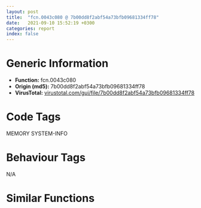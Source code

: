 ```yaml
---
layout: post
title:  "fcn.0043c080 @ 7b00dd8f2abf54a73bfb09681334ff78"
date:   2021-09-10 15:52:19 +0300
categories: report
index: false
---
```


# Generic Information
- **Function:** fcn.0043c080
- **Origin (md5):** 7b00dd8f2abf54a73bfb09681334ff78
- **VirusTotal:** [virustotal.com/gui/file/7b00dd8f2abf54a73bfb09681334ff78][virustotal_ref]

# Code Tags
<span class="tag" id="MEMORY">MEMORY</span>
<span class="tag" id="SYSTEM-INFO">SYSTEM-INFO</span>


# Behaviour Tags
<span class="bhv-tag" id="na">N/A</span>

# Similar Functions
<script type="text/javascript" src="https://www.gstatic.com/charts/loader.js"></script>
<script type="text/javascript">

    google.charts.load('current', {'packages':['corechart']});
    google.charts.setOnLoadCallback(drawChart);

    function drawChart() {
    var data = new google.visualization.DataTable();
        data.addColumn('number', 'X');
        data.addColumn('number', 'Y');
        data.addColumn({type: 'string', role: 'tooltip', 'p': {'html': true}});
        data.addColumn({'type': 'string', 'role': 'style'});
        
        data.addRows([
    [0, 0, '<b><a href="/report/fcn.0043c080@7b00dd8f2abf54a73bfb09681334ff78">fcn.0043c080</a><br>@7b00dd8f2abf54a73bfb09681334ff78</b><br>push ebp<br>mov ebp, esp<br>push 0xfffffffffffffffe<br>push 0x461f70<br>push 0x4396f0<br>mov eax, dword<br>push eax<br>sub esp, 0x30<br>push ebx<br>push esi<br>push edi<br>mov eax, dword[0x4672d8]<br>xor dword[ebp-8], eax<br>xor eax, ebp<br>push eax<br>lea eax, [ebp-0x10]<br>mov dword<br>mov dword[ebp-0x18], esp<br>mov esi, dword[ebp+8]<br>mov edx, dword[esi+8]<br>mov dword[ebp-0x1c], edx<br>test dl, 3<br>je 0x43c0d5<br>xor eax, eax<br>mov ecx, dword[ebp-0x10]<br>mov dword<br>pop ecx<br>pop edi<br>pop esi<br>pop ebx<br>mov esp, ebp<br>pop ebp<br>ret <br>mov eax, dword<br>mov ecx, dword[eax+8]<br>mov dword[ebp-0x20], ecx<br>cmp edx, ecx<br>jb 0x43c0ea<br>cmp edx, dword[eax+4]<br>jb 0x43c0c1<br>mov edi, dword[esi+0xc]<br>mov dword[ebp-0x24], edi<br>cmp edi, 0xffffffff<br>je 0x43c40b<br>xor ebx, ebx<br>xor eax, eax<br>mov ecx, edx<br>nop <br>mov esi, dword[ecx]<br>cmp esi, 0xffffffff<br>je 0x43c10b<br>cmp esi, eax<br>jae 0x43c0c1<br>cmp dword[ecx+4], 0<br>je 0x43c116<br>mov ebx, 1<br>add eax, 1<br>add ecx, 0xc<br>cmp eax, edi<br>jbe 0x43c100<br>test ebx, ebx<br>je 0x43c133<br>mov ecx, dword[ebp+8]<br>mov eax, dword[ecx-8]<br>cmp eax, dword[ebp-0x20]<br>jb 0x43c0c1<br>cmp eax, ecx<br>jae 0x43c0c1<br>mov eax, edx<br>and eax, 0xfffff000<br>mov dword[ebp-0x20], eax<br>xor esi, esi<br>mov eax, dword[0x46adb0]<br>cmp esi, eax<br>jge 0x43c28d<br>mov ebx, dword[esi*8+0x46adb8]<br>mov edi, dword[esi*8+0x46adbc]<br>cmp ebx, dword[ebp-0x20]<br>jne 0x43c2e1<br>mov dword[ebp-4], 0<br>push edi<br>call fcn.00444a20<br>add esp, 4<br>test eax, eax<br>je 0x43c283<br>mov eax, dword[ebp-0x1c]<br>push eax<br>mov ecx, dword[ebp-0x24]<br>call fcn.0043bfc0<br>add esp, 4<br>test eax, eax<br>je 0x43c283<br>mov ecx, dword[ebp+8]<br>mov edx, dword[ecx+4]<br>sub edx, edi<br>push edx<br>push edi<br>call fcn.00444a50<br>add esp, 8<br>test eax, eax<br>je 0x43c283<br>mov dword[ebp-4], 0xfffffffe<br>test esi, esi<br>jle 0x43c40b<br>mov eax, 1<br>mov ecx, 0x46ae38<br>xchg dword[ecx], eax<br>test eax, eax<br>jne 0x43c40b<br>mov eax, dword[ebp-0x20]<br>cmp dword[esi*8+0x46adb8], eax<br>je 0x43c223<br>mov ecx, dword[0x46adb0]<br>lea esi, [ecx-1]<br>test esi, esi<br>jl 0x43c212<br>jmp 0x43c1f0<br>cmp dword[esi*8+0x46adb8], eax<br>je 0x43c200<br>sub esi, 1<br>jns 0x43c1f0<br>jmp 0x43c20e<br>mov ebx, dword[esi*8+0x46adb8]<br>mov edi, dword[esi*8+0x46adbc]<br>test esi, esi<br>jge 0x43c225<br>cmp ecx, 0x10<br>jge 0x43c220<br>add ecx, 1<br>mov dword[0x46adb0], ecx<br>lea esi, [ecx-1]<br>test esi, esi<br>jle 0x43c402<br>xor eax, eax<br>test esi, esi<br>jl 0x43c402<br>jmp 0x43c240<br>mov ecx, dword[eax*8+0x46adb8]<br>mov edx, dword[eax*8+0x46adbc]<br>mov dword[eax*8+0x46adb8], ebx<br>mov dword[eax*8+0x46adbc], edi<br>mov ebx, ecx<br>mov edi, edx<br>add eax, 1<br>cmp eax, esi<br>jle 0x43c240<br>jmp 0x43c402<br>mov dword[ebp-4], 0xfffffffe<br>mov edx, dword[ebp-0x1c]<br>push 0x1c<br>lea eax, [ebp-0x40]<br>push eax<br>push edx<br>call dword[sym.imp.KERNEL32.dll_VirtualQuery]<br>test eax, eax<br>je 0x43c40b<br>mov eax, dword[ebp-0x28]<br>cmp eax, 0x1000000<br>je 0x43c310<br>cmp eax, 0x20000<br>jne 0x43c2fb<br>cmp dword[0x46adb4], 0<br>jne 0x43c2f2<br>mov dword[0x46ae40], 0x94<br>push 0x46ae40<br>call dword[sym.imp.KERNEL32.dll_GetVersionExA]<br>test eax, eax<br>je 0x43c2e9<br>mov dword[0x46adb4], 1<br>jmp 0x43c2f2<br>add esi, 1<br>jmp 0x43c144<br>cmp dword[0x46adb4], 0<br>je 0x43c310<br>cmp dword[0x46ae50], 1<br>je 0x43c310<br>or eax, 0xffffffff<br>mov ecx, dword[ebp-0x10]<br>mov dword<br>pop ecx<br>pop edi<br>pop esi<br>pop ebx<br>mov esp, ebp<br>pop ebp<br>ret <br>mov edi, dword[ebp-0x3c]<br>push edi<br>call fcn.00444a20<br>add esp, 4<br>test eax, eax<br>je 0x43c2fb<br>test byte[ebp-0x2c], 0xcc<br>je 0x43c34a<br>mov ecx, dword[ebp-0x1c]<br>sub ecx, edi<br>push ecx<br>push edi<br>call fcn.00444a50<br>add esp, 8<br>test eax, eax<br>je 0x43c0c1<br>test dword[eax+0x24], 0x80000000<br>jne 0x43c0c1<br>mov edx, dword[ebp-0x1c]<br>push edx<br>mov ecx, dword[ebp-0x24]<br>call fcn.0043bfc0<br>add esp, 4<br>test eax, eax<br>je 0x43c0c1<br>mov eax, dword[ebp+8]<br>mov ecx, dword[eax+4]<br>sub ecx, edi<br>push ecx<br>push edi<br>call fcn.00444a50<br>add esp, 8<br>test eax, eax<br>je 0x43c0c1<br>mov edx, 1<br>mov eax, 0x46ae38<br>xchg dword[eax], edx<br>test edx, edx<br>jne 0x43c40b<br>mov esi, dword[0x46adb0]<br>mov eax, esi<br>mov ecx, dword[ebp-0x20]<br>test esi, esi<br>jle 0x43c3b3<br>lea edx, [esi*8+0x46adb0]<br>cmp dword[edx], ecx<br>je 0x43c3b3<br>sub eax, 1<br>sub edx, 8<br>test eax, eax<br>jg 0x43c3a5<br>test eax, eax<br>jne 0x43c3f8<br>cmp esi, 0xf<br>jle 0x43c3c1<br>mov esi, 0xf<br>mov edx, dword[ebp-0x3c]<br>test esi, esi<br>jl 0x43c3e6<br>mov eax, 0x46adb8<br>lea ebx, [esi+1]<br>mov esi, dword[eax]<br>mov edi, dword[eax+4]<br>mov dword[eax], ecx<br>mov dword[eax+4], edx<br>mov ecx, esi<br>mov edx, edi<br>add eax, 8<br>sub ebx, 1<br>jne 0x43c3d0<br>cmp dword[0x46adb0], 0x10<br>jge 0x43c402<br>add dword[0x46adb0], 1<br>jmp 0x43c402<br>mov ecx, dword[ebp-0x3c]<br>mov dword[eax*8+0x46adb4], ecx<br>mov eax, 0x46ae38<br>xor edx, edx<br>xchg dword[eax], edx<br>mov eax, 1<br>mov ecx, dword[ebp-0x10]<br>mov dword<br>pop ecx<br>pop edi<br>pop esi<br>pop ebx<br>mov esp, ebp<br>pop ebp<br>ret <br><eoc> ', 'point { fill-color: #e0440e; }'],

        ]);

    var options = {
        title: 'Similarity Plot',
        legend: 'none',
        colors: ['#dedbd9', '#e6693e', '#ec8f6e', '#f3b49f', '#f6c7b6'],
        tooltip: {isHtml: true, trigger: 'both'},
        explorer: {
        actions: ["dragToZoom", "rightClickToReset"],
        },
        chartArea: {
        width: '80%',
        height: '80%'
        },
        width: '100%',
        height: '100%'
    };

    var chart = new google.visualization.ScatterChart(document.getElementById('chart_div'));

    chart.draw(data, options);
    }
    
</script>


<div id="chart_div" style="width: 100%px; height: 100%;"></div>

# Disassembled Code
{% highlight nasm %}

push ebp
mov ebp, esp
push 0xfffffffffffffffe
push 0x461f70
push 0x4396f0
mov eax, dword
push eax
sub esp, 0x30
push ebx
push esi
push edi
mov eax, dword[0x4672d8]
xor dword[ebp-8], eax
xor eax, ebp
push eax
lea eax, [ebp-0x10]
mov dword
mov dword[ebp-0x18], esp
mov esi, dword[ebp+8]
mov edx, dword[esi+8]
mov dword[ebp-0x1c], edx
test dl, 3
je 0x43c0d5
xor eax, eax
mov ecx, dword[ebp-0x10]
mov dword
pop ecx
pop edi
pop esi
pop ebx
mov esp, ebp
pop ebp
ret
mov eax, dword
mov ecx, dword[eax+8]
mov dword[ebp-0x20], ecx
cmp edx, ecx
jb 0x43c0ea
cmp edx, dword[eax+4]
jb 0x43c0c1
mov edi, dword[esi+0xc]
mov dword[ebp-0x24], edi
cmp edi, 0xffffffff
je 0x43c40b
xor ebx, ebx
xor eax, eax
mov ecx, edx
nop
mov esi, dword[ecx]
cmp esi, 0xffffffff
je 0x43c10b
cmp esi, eax
jae 0x43c0c1
cmp dword[ecx+4], 0
je 0x43c116
mov ebx, 1
add eax, 1
add ecx, 0xc
cmp eax, edi
jbe 0x43c100
test ebx, ebx
je 0x43c133
mov ecx, dword[ebp+8]
mov eax, dword[ecx-8]
cmp eax, dword[ebp-0x20]
jb 0x43c0c1
cmp eax, ecx
jae 0x43c0c1
mov eax, edx
and eax, 0xfffff000
mov dword[ebp-0x20], eax
xor esi, esi
mov eax, dword[0x46adb0]
cmp esi, eax
jge 0x43c28d
mov ebx, dword[esi*8+0x46adb8]
mov edi, dword[esi*8+0x46adbc]
cmp ebx, dword[ebp-0x20]
jne 0x43c2e1
mov dword[ebp-4], 0
push edi
call fcn.00444a20
add esp, 4
test eax, eax
je 0x43c283
mov eax, dword[ebp-0x1c]
push eax
mov ecx, dword[ebp-0x24]
call fcn.0043bfc0
add esp, 4
test eax, eax
je 0x43c283
mov ecx, dword[ebp+8]
mov edx, dword[ecx+4]
sub edx, edi
push edx
push edi
call fcn.00444a50
add esp, 8
test eax, eax
je 0x43c283
mov dword[ebp-4], 0xfffffffe
test esi, esi
jle 0x43c40b
mov eax, 1
mov ecx, 0x46ae38
xchg dword[ecx], eax
test eax, eax
jne 0x43c40b
mov eax, dword[ebp-0x20]
cmp dword[esi*8+0x46adb8], eax
je 0x43c223
mov ecx, dword[0x46adb0]
lea esi, [ecx-1]
test esi, esi
jl 0x43c212
jmp 0x43c1f0
cmp dword[esi*8+0x46adb8], eax
je 0x43c200
sub esi, 1
jns 0x43c1f0
jmp 0x43c20e
mov ebx, dword[esi*8+0x46adb8]
mov edi, dword[esi*8+0x46adbc]
test esi, esi
jge 0x43c225
cmp ecx, 0x10
jge 0x43c220
add ecx, 1
mov dword[0x46adb0], ecx
lea esi, [ecx-1]
test esi, esi
jle 0x43c402
xor eax, eax
test esi, esi
jl 0x43c402
jmp 0x43c240
mov ecx, dword[eax*8+0x46adb8]
mov edx, dword[eax*8+0x46adbc]
mov dword[eax*8+0x46adb8], ebx
mov dword[eax*8+0x46adbc], edi
mov ebx, ecx
mov edi, edx
add eax, 1
cmp eax, esi
jle 0x43c240
jmp 0x43c402
mov dword[ebp-4], 0xfffffffe
mov edx, dword[ebp-0x1c]
push 0x1c
lea eax, [ebp-0x40]
push eax
push edx
call dword[sym.imp.KERNEL32.dll_VirtualQuery]
test eax, eax
je 0x43c40b
mov eax, dword[ebp-0x28]
cmp eax, 0x1000000
je 0x43c310
cmp eax, 0x20000
jne 0x43c2fb
cmp dword[0x46adb4], 0
jne 0x43c2f2
mov dword[0x46ae40], 0x94
push 0x46ae40
call dword[sym.imp.KERNEL32.dll_GetVersionExA]
test eax, eax
je 0x43c2e9
mov dword[0x46adb4], 1
jmp 0x43c2f2
add esi, 1
jmp 0x43c144
cmp dword[0x46adb4], 0
je 0x43c310
cmp dword[0x46ae50], 1
je 0x43c310
or eax, 0xffffffff
mov ecx, dword[ebp-0x10]
mov dword
pop ecx
pop edi
pop esi
pop ebx
mov esp, ebp
pop ebp
ret
mov edi, dword[ebp-0x3c]
push edi
call fcn.00444a20
add esp, 4
test eax, eax
je 0x43c2fb
test byte[ebp-0x2c], 0xcc
je 0x43c34a
mov ecx, dword[ebp-0x1c]
sub ecx, edi
push ecx
push edi
call fcn.00444a50
add esp, 8
test eax, eax
je 0x43c0c1
test dword[eax+0x24], 0x80000000
jne 0x43c0c1
mov edx, dword[ebp-0x1c]
push edx
mov ecx, dword[ebp-0x24]
call fcn.0043bfc0
add esp, 4
test eax, eax
je 0x43c0c1
mov eax, dword[ebp+8]
mov ecx, dword[eax+4]
sub ecx, edi
push ecx
push edi
call fcn.00444a50
add esp, 8
test eax, eax
je 0x43c0c1
mov edx, 1
mov eax, 0x46ae38
xchg dword[eax], edx
test edx, edx
jne 0x43c40b
mov esi, dword[0x46adb0]
mov eax, esi
mov ecx, dword[ebp-0x20]
test esi, esi
jle 0x43c3b3
lea edx, [esi*8+0x46adb0]
cmp dword[edx], ecx
je 0x43c3b3
sub eax, 1
sub edx, 8
test eax, eax
jg 0x43c3a5
test eax, eax
jne 0x43c3f8
cmp esi, 0xf
jle 0x43c3c1
mov esi, 0xf
mov edx, dword[ebp-0x3c]
test esi, esi
jl 0x43c3e6
mov eax, 0x46adb8
lea ebx, [esi+1]
mov esi, dword[eax]
mov edi, dword[eax+4]
mov dword[eax], ecx
mov dword[eax+4], edx
mov ecx, esi
mov edx, edi
add eax, 8
sub ebx, 1
jne 0x43c3d0
cmp dword[0x46adb0], 0x10
jge 0x43c402
add dword[0x46adb0], 1
jmp 0x43c402
mov ecx, dword[ebp-0x3c]
mov dword[eax*8+0x46adb4], ecx
mov eax, 0x46ae38
xor edx, edx
xchg dword[eax], edx
mov eax, 1
mov ecx, dword[ebp-0x10]
mov dword
pop ecx
pop edi
pop esi
pop ebx
mov esp, ebp
pop ebp
ret

{% endhighlight %}

[virustotal_ref]: https://www.virustotal.com/gui/file/7b00dd8f2abf54a73bfb09681334ff78